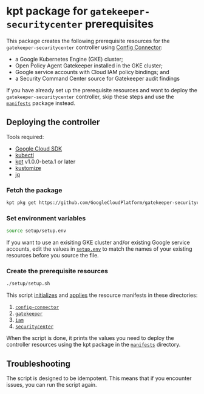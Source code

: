 # kpt package for `gatekeeper-securitycenter` prerequisites

This package creates the following prerequisite resources for the
`gatekeeper-securitycenter` controller using
[Config Connector](https://cloud.google.com/config-connector/docs/overview):

-   a Google Kubernetes Engine (GKE) cluster;
-   Open Policy Agent Gatekeeper installed in the GKE cluster;
-   Google service accounts with Cloud IAM policy bindings; and
-   a Security Command Center source for Gatekeeper audit findings

If you have already set up the prerequisite resources and want to deploy the
`gatekeeper-securitycenter` controller, skip these steps and use the
[`manifests`](https://github.com/GoogleCloudPlatform/gatekeeper-securitycenter/tree/main/manifests)
package instead.

## Deploying the controller

Tools required:

-   [Google Cloud SDK](https://cloud.google.com/sdk)
-   [kubectl](https://kubernetes.io/docs/tasks/tools/install-kubectl/)
-   [kpt](https://kpt.dev/installation/) v1.0.0-beta.1 or later
-   [kustomize](https://kustomize.io/)
-   [jq](https://stedolan.github.io/jq/)

### Fetch the package

```sh
kpt pkg get https://github.com/GoogleCloudPlatform/gatekeeper-securitycenter.git/setup setup
```

### Set environment variables

```sh
source setup/setup.env
```

If you want to use an exisiting GKE cluster and/or existing Google service
accounts, edit the values in [`setup.env`](setup.env) to match the names of
your existing resources before you source the file.

### Create the prerequisite resources

```sh
./setup/setup.sh
```

This script
[initializes](https://kpt.dev/reference/cli/live/init/) and
[applies](https://kpt.dev/reference/cli/live/apply/)
the resource manifests in these directories:

1.  [`config-connector`](config-connector)
2.  [`gatekeeper`](gatekeeper)
3.  [`iam`](iam)
4.  [`securitycenter`](securitycenter)

When the script is done, it prints the values you need to deploy the controller
resources using the kpt package in the
[`manifests`](https://github.com/GoogleCloudPlatform/gatekeeper-securitycenter/tree/main/manifests)
directory.

## Troubleshooting

The script is designed to be idempotent. This means that if you encounter
issues, you can run the script again.
